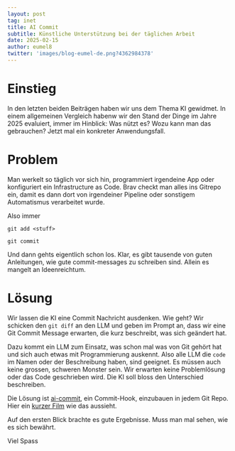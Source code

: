 ```yaml
---
layout: post
tag: inet
title: AI Commit
subtitle: Künstliche Unterstützung bei der täglichen Arbeit
date: 2025-02-15
author: eumel8
twitter: 'images/blog-eumel-de.png?4362984378'
---
```


# Einstieg

In den letzten beiden Beiträgen haben wir uns dem Thema KI gewidmet. In einem allgemeinen Vergleich habenw wir den Stand der Dinge im Jahre 2025 evaluiert, immer im Hinblick: Was nützt es? Wozu kann man das gebrauchen? Jetzt mal ein konkreter Anwendungsfall.

# Problem

Man werkelt so täglich vor sich hin, programmiert irgendeine App oder konfiguriert ein Infrastructure as Code. Brav checkt man alles ins Gitrepo ein, damit es dann dort von irgendeiner Pipeline oder sonstigem Automatismus verarbeitet wurde.

Also immer

```
git add <stuff>
```

```
git commit
```

Und dann gehts eigentlich schon los. Klar, es gibt tausende von guten Anleitungen, wie gute commit-messages zu schreiben sind. Allein es mangelt an Ideenreichtum.

# Lösung

Wir lassen die KI eine Commit Nachricht ausdenken. Wie geht? Wir schicken den `git diff` an den LLM und geben im Prompt an, dass wir eine Git Commit Message erwarten, die kurz beschreibt, was sich geändert hat.

Dazu kommt ein LLM zum Einsatz, was schon mal was von Git gehört hat und sich auch etwas mit Programmierung auskennt. Also alle LLM die `code` im Namen oder der Beschreibung haben, sind geeignet. Es müssen auch keine grossen, schweren Monster sein. Wir erwarten keine Problemlösung oder das Code geschrieben wird. Die KI soll bloss den Unterschied beschreiben.

Die Lösung ist [ai-commit](https://github.com/eumel8/ai-commit), ein Commit-Hook, einzubauen in jedem Git Repo. Hier ein [kurzer Film](https://eumel8.github.io/ai-commit/recording.html) wie das aussieht.

Auf den ersten Blick brachte es gute Ergebnisse. Muss man mal sehen, wie es sich bewährt.

Viel Spass
